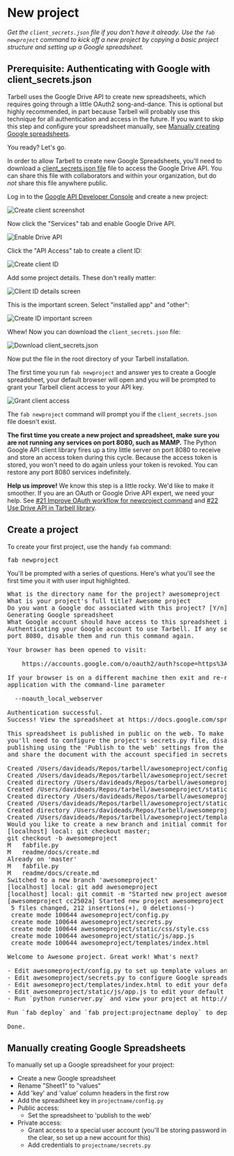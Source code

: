 # New project 
*Get the `client_secrets.json` file if you don't have it already. Use the `fab newproject` command to kick off a new project by copying a basic
project structure and setting up a Google spreadsheet.*

## Prerequisite: Authenticating with Google with client_secrets.json

Tarbell uses the Google Drive API to create new spreadsheets, which
requires going through a little OAuth2 song-and-dance. This is optional but
highly recommended, in part because Tarbell will probably use this technique for
all authentication and access in the future. If you want to skip this step and configure your spreadsheet manually, see
[Manually creating Google spreadsheets](#manual-create).

You ready? Let's go. 

In order to allow Tarbell to create new Google Spreadsheets, you'll need to 
download a <a href="https://developers.google.com/api-client-library/python/guide/aaa_client_secrets">client_secrets.json 
file</a> file to access the Google Drive API. You can share this file with collaborators
and within your organization, but do _not_ share this file anywhere public.

Log in to the <a href="https://code.google.com/apis/console/">Google API Developer Console</a>
and create a new project:

<img src="http://tarbell.tribapps.com/readme/img/oauth-01-create-app.png" alt="Create client screenshot" class="doc-img" />

Now click the "Services" tab and enable Google Drive API.

<img src="http://tarbell.tribapps.com/readme/img/oauth-02-enable-drive-api.png" alt="Enable Drive API" class="doc-img" />

Click the "API Access" tab to create a client ID:

<img src="http://tarbell.tribapps.com/readme/img/oauth-03-create-client-id.png" alt="Create client ID" class="doc-img" />

Add some project details. These don't really matter:

<img src="http://tarbell.tribapps.com/readme/img/oauth-04-client-id-screen-1.png" alt="Client ID details screen" class="doc-img" />

This is the important screen. Select "installed app" and "other":

<img src="http://tarbell.tribapps.com/readme/img/oauth-04-client-id-screen-2.png" alt="Create ID important screen" class="doc-img" />

Whew! Now you can download the `client_secrets.json` file:

<img src="http://tarbell.tribapps.com/readme/img/oauth-05-download-client_secrets.png" alt="Download client_secrets.json" class="doc-img" />

Now put the file in the root directory of your Tarbell installation.

The first time you run <code>fab newproject</code> and answer yes to create a Google spreadsheet, your
default browser will open and you will be prompted to grant your Tarbell client access to your API key. 

<img src="http://tarbell.tribapps.com/readme/img/oauth-06-grant-client-access.png" alt="Grant client access" class="doc-img" />

The <code>fab newproject</code> command will prompt you if the <code>client_secrets.json</code> file doesn't exist.

**The first time you create a new project and spreadsheet, make sure you are not running any services on port 8080, such as MAMP.** The Python Google API client library fires up a tiny little server on port 8080 to receive and store an access token during this cycle. Because the access token is stored, you won't need to do again unless your token is revoked. You can restore any port 8080 services indefinitely. 

**Help us improve!** We know this step is a little rocky. We'd like to make it
smoother. If you are an OAuth or Google Drive API expert, we need your help. 
See [#21 Improve OAuth workflow for newproject command](https://github.com/newsapps/tarbell/issues/21) 
and [#22 Use Drive API in Tarbell library](https://github.com/newsapps/tarbell/issues/22).

## Create a project

To create your first project, use the handy `fab` command:

<pre>fab newproject</pre>

You'll be prompted with a series of questions. Here's what you'll see the first time you it with user
input <span class="highlight">highlighted</span>.

<pre>
What is the directory name for the project? <span class="highlight">awesomeproject</span>
What is your project's full title? <span class="highlight">Awesome project</span>
Do you want a Google doc associated with this project? [Y/n]: <span class="highlight">y</span>
Generating Google spreadsheet
What Google account should have access to this spreadsheet initially? (e.g. my.name@gmail.com) <span class="highlight">somebody@gmail.com</span>
Authenticating your Google account to use Tarbell. If any services are running on
port 8080, disable them and run this command again.

Your browser has been opened to visit:

    https://accounts.google.com/o/oauth2/auth?scope=https%3A%2F%2Fwww.googleapis.com%2Fauth%2Fdrive.file&redirect_uri=http%3A%2F%2Flocalhost%3A8080%2F&response_type=code&client_id=000000000000.apps.googleusercontent.com&access_type=offline

If your browser is on a different machine then exit and re-run this
application with the command-line parameter 

  --noauth_local_webserver

Authentication successful.
Success! View the spreadsheet at https://docs.google.com/spreadsheet/ccc?key=BIGLONGSPREADSHEETKEY90xlk39102k4

This spreadsheet is published in public on the web. To make it private
you'll need to configure the project's secrets.py file, disable
publishing using the 'Publish to the web' settings from the file menu,
and share the document with the account specified in secrets.py.

Created /Users/davideads/Repos/tarbell/awesomeproject/config.py
Created /Users/davideads/Repos/tarbell/awesomeproject/secrets.py
Created directory /Users/davideads/Repos/tarbell/awesomeproject/static/css
Created /Users/davideads/Repos/tarbell/awesomeproject/static/css/style.css
Created directory /Users/davideads/Repos/tarbell/awesomeproject/static/js
Created /Users/davideads/Repos/tarbell/awesomeproject/static/js/app.js
Created directory /Users/davideads/Repos/tarbell/awesomeproject/templates
Created /Users/davideads/Repos/tarbell/awesomeproject/templates/index.html
Would you like to create a new branch and initial commit for this project? [Y/n]: <span class="highlight">y</span>
[localhost] local: git checkout master;                     
git checkout -b awesomeproject
M	fabfile.py
M	readme/docs/create.md
Already on 'master'
M	fabfile.py
M	readme/docs/create.md
Switched to a new branch 'awesomeproject'
[localhost] local: git add awesomeproject
[localhost] local: git commit -m "Started new project awesomeproject"
[awesomeproject cc2502a] Started new project awesomeproject
 5 files changed, 212 insertions(+), 0 deletions(-)
 create mode 100644 awesomeproject/config.py
 create mode 100644 awesomeproject/secrets.py
 create mode 100644 awesomeproject/static/css/style.css
 create mode 100644 awesomeproject/static/js/app.js
 create mode 100644 awesomeproject/templates/index.html

Welcome to Awesome project. Great work! What's next?

- Edit awesomeproject/config.py to set up template values and adjust project settings.
- Edit awesomeproject/secrets.py to configure Google spreadsheet authentication variables.
- Edit awesomeproject/templates/index.html to edit your default template.
- Edit awesomeproject/static/js/app.js to edit your default Javascript app.
- Run `python runserver.py` and view your project at http://localhost:5000/awesomeproject/

Run `fab deploy` and `fab project:projectname deploy` to deploy to S3 if you have a bucket configured.

Done.
</pre>

<div id="manual-create"></div>

## Manually creating Google Spreadsheets

To manually set up a Google spreadsheet for your project:

* Create a new Google spreadsheet
* Rename "Sheet1" to "values"
* Add 'key' and 'value' column headers in the first row
* Add the spreadsheet key in `projectname/config.py`
* Public access:
  * Set the spreadsheet to 'publish to the web'
* Private access:
  * Grant access to a special user account (you'll be storing password in the clear, so set up a new account for this) 
  * Add credentials to `projectname/secrets.py`
